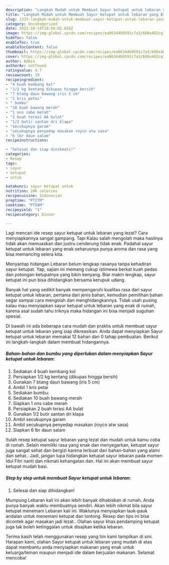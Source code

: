 ```yaml
---
description: "Langkah Mudah untuk Membuat Sayur ketupat untuk lebaran yang Bisa Manjain Lidah, Buat Buka Puasa}"
title: "Langkah Mudah untuk Membuat Sayur ketupat untuk lebaran yang Bisa Manjain Lidah, Buat Buka Puasa}"
slug: 1333-langkah-mudah-untuk-membuat-sayur-ketupat-untuk-lebaran-yang-bisa-manjain-lidah-buat-buka-puasa
category: Uncategorized
date: 2022-10-14T10:54:02.658Z
image: https://img-global.cpcdn.com/recipes/ea06344b0591c7a3/680x482cq70/sayur-ketupat-untuk-lebaran-foto-resep-utama.jpg
hideToc: false
enableToc: true
enableTocContent: false
thumbnail: https://img-global.cpcdn.com/recipes/ea06344b0591c7a3/680x482cq70/sayur-ketupat-untuk-lebaran-foto-resep-utama.jpg
cover: https://img-global.cpcdn.com/recipes/ea06344b0591c7a3/680x482cq70/sayur-ketupat-untuk-lebaran-foto-resep-utama.jpg
author: Admin
authorAv: notfound
ratingvalue: 4.7
reviewcount: 19
recipeingredient:
- "4 buah kembang kol"
- "1/2 kg kentang dikupas hingga bersih"
- "7 btang daun bawang iris 5 cm"
- "1 kris petai"
- " bumbu"
- "10 buah bawang merah"
- "1 ons cabe merah"
- "2 buah terasi AA bulat"
- "1/2 butir santan dri klapa"
- "secukupnya garam"
- "secukupnya penyedap masakan royco atw sasa"
- "6 lbr daun salam"
recipeinstructions:

- "Selesai dan siap dinikmati!"
categories:
- Resep
tags:
- sayur
- ketupat
- untuk

katakunci: sayur ketupat untuk 
nutrition: 106 calories
recipecuisine: Indonesian
preptime: "PT27M"
cooktime: "PT58M"
recipeyield: "1"
recipecategory: Dinner

---
```



Lagi mencari ide resep sayur ketupat untuk lebaran yang lezat? Cara menyiapkannya sangat gampang. Tapi Kalau salah mengolah maka hasilnya tidak akan memuaskan dan justru cenderung tidak enak. Padahal sayur ketupat untuk lebaran yang enak seharusnya punya aroma dan rasa yang bisa memancing selera kita.


Menyantap hidangan Lebaran belum lengkap rasanya tanpa kehadiran sayur ketupat. Yap, sajian ini memang cukup istimewa berkat kuah pedas dan potongan ketupatnya yang bikin kenyang. Biar makin lengkap, sayur ketupat ini pun bisa dihidangkan bersama kerupuk udang.

Banyak hal yang sedikit banyak mempengaruhi kualitas rasa dari sayur ketupat untuk lebaran, pertama dari jenis bahan, kemudian pemilihan bahan segar sampai cara mengolah dan menghidangkannya. Tidak usah pusing kalau mau menyiapkan sayur ketupat untuk lebaran yang enak di rumah, karena asal sudah tahu triknya maka hidangan ini bisa menjadi suguhan spesial.


Di bawah ini ada beberapa cara mudah dan praktis untuk membuat sayur ketupat untuk lebaran yang siap dikreasikan. Anda dapat menyiapkan Sayur ketupat untuk lebaran memakai 12 bahan dan 0 tahap pembuatan. Berikut ini langkah-langkah dalam membuat hidangannya.

<!--inarticleads1-->

##### Bahan-bahan dan bumbu yang diperlukan dalam menyiapkan Sayur ketupat untuk lebaran:

1. Sediakan 4 buah kembang kol
1. Persiapkan 1/2 kg kentang (dikupas hingga bersih)
1. Gunakan 7 btang daun bawang (iris 5 cm)
1. Ambil 1 kris petai
1. Sediakan  bumbu:
1. Sediakan 10 buah bawang merah
1. Siapkan 1 ons cabe merah
1. Persiapkan 2 buah terasi AA bulat
1. Gunakan 1/2 butir santan dri klapa
1. Ambil secukupnya garam
1. Ambil secukupnya penyedap masakan (royco atw sasa)
1. Siapkan 6 lbr daun salam


Itulah resep ketupat sayur lebaran yang lezat dan mudah untuk kamu coba di rumah. Selain memiliki rasa yang enak dan menyegarkan, ketupat sayur juga sangat sehat dan bergizi karena terbuat dari bahan-bahan yang alami dan sehat.. Jadi, jangan lupa hidangkan ketupat sayur lebaran pada momen Idul Fitri nanti dan nikmati kehangatan dan. Hal ini akan membuat sayur ketupat mudah basi. 

<!--inarticleads2-->

##### Step by step untuk membuat Sayur ketupat untuk lebaran:


1. Selesai dan siap dihidangkan!

Mumpung Lebaran kali ini akan lebih banyak dihabiskan di rumah, Anda punya banyak waktu membuatnya sendiri. Akan lebih nikmat bila sayur ketupat menemani Lebaran kali ini. Waktunya menyiapkan lauk-pauk andalan untuk menemani ketupat dan lontong. Resep dan tips ini bisa dicontek agar masakan jadi lezat.. Olahan sayur khas pendamping ketupat juga tak boleh ketinggalan untuk disajikan ketika lebaran. 

Terima kasih telah menggunakan resep yang tim kami tampilkan di sini. Harapan kami, olahan Sayur ketupat untuk lebaran yang mudah di atas dapat membantu anda menyiapkan makanan yang enak untuk keluarga/teman maupun menjadi ide dalam berjualan makanan. Selamat mencoba!
